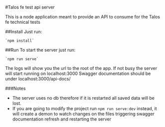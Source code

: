 #Talos fe test api server

This is a node application meant to provide an API to consume for the Talos fe technical tests

##Install
Just run:

    `npm install`
 
##Run
To start the server just run:

    `npm run serve`
    
The logs will show you the url to the root of the app. If not busy the server will start running on localhost:3000
Swagger documentation should be under localhost:3000/api-docs/
    
###Notes
- The server uses no db therefore if it is restarted all saved data will be lost.
- If you are going to modify the project run `npm run serve:dev` instead, it will create a demon to watch changes on 
the files triggering swagger documentation refresh and restarting the server

